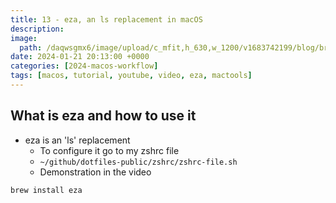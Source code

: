 ```yaml
---
title: 13 - eza, an ls replacement in macOS
description:
image:
  path: /daqwsgmx6/image/upload/c_mfit,h_630,w_1200/v1683742199/blog/brew-multiple-apps.png
date: 2024-01-21 20:13:00 +0000
categories: [2024-macos-workflow]
tags: [macos, tutorial, youtube, video, eza, mactools]
---
```


## What is eza and how to use it

- eza is an 'ls' replacement
  - To configure it go to my zshrc file
  - `~/github/dotfiles-public/zshrc/zshrc-file.sh`
  - Demonstration in the video

```bash
brew install eza
```
